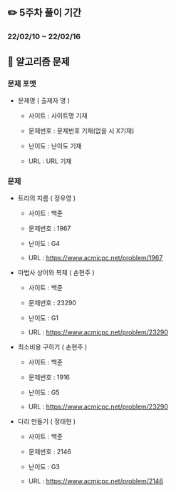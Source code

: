 ## ✏️ 5주차 풀이 기간

### 22/02/10 ~ 22/02/16



## 📒 알고리즘 문제

### 문제 포맷

- 문제명 ( 출제자 명 )

  - 사이트 : 사이트명 기재

  - 문제번호 : 문제번호 기재(없을 시 X기재)

  - 난이도 : 난이도 기재

  - URL : URL 기재
  
    

### 문제

- 트리의 지름 ( 정우영 )

  - 사이트 : 백준

  - 문제번호 : 1967

  - 난이도 : G4

  - URL : https://www.acmicpc.net/problem/1967

- 마법사 상어와 복제 ( 손현주 )

  - 사이트 : 백준

  - 문제번호 : 23290

  - 난이도 : G1

  - URL : https://www.acmicpc.net/problem/23290

- 최소비용 구하기 ( 손현주 )

  - 사이트 : 백준

  - 문제번호 : 1916

  - 난이도 : G5

  - URL : https://www.acmicpc.net/problem/23290

- 다리 만들기 ( 정태현 )

  - 사이트 : 백준

  - 문제번호 : 2146

  - 난이도 : G3

  - URL : https://www.acmicpc.net/problem/2146

